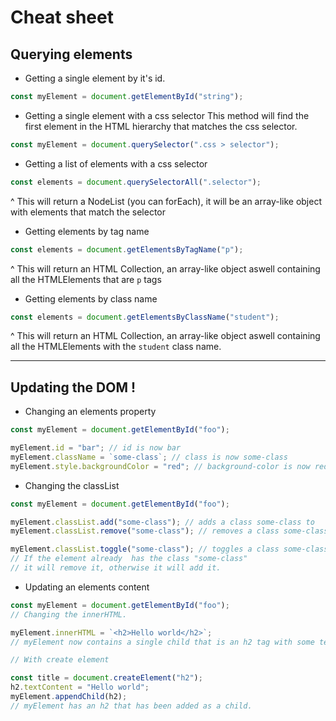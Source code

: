 # Cheat sheet

## Querying elements

- Getting a single element by it's id.

```javascript
const myElement = document.getElementById("string");
```

- Getting a single element with a css selector
  This method will find the first element in the HTML hierarchy
  that matches the css selector.

```javascript
const myElement = document.querySelector(".css > selector");
```

- Getting a list of elements with a css selector

```javascript
const elements = document.querySelectorAll(".selector");
```

^ This will return a NodeList (you can forEach), it will be
an array-like object with elements that match the selector

- Getting elements by tag name

```javascript
const elements = document.getElementsByTagName("p");
```

^ This will return an HTML Collection, an array-like object aswell
containing all the HTMLElements that are `p` tags

- Getting elements by class name

```javascript
const elements = document.getElementsByClassName("student");
```

^ This will return an HTML Collection, an array-like object aswell
containing all the HTMLElements with the `student` class name.

---

## Updating the DOM !

- Changing an elements property

```javascript
const myElement = document.getElementById("foo");

myElement.id = "bar"; // id is now bar
myElement.className = `some-class`; // class is now some-class
myElement.style.backgroundColor = "red"; // background-color is now red !
```

- Changing the classList

```javascript
const myElement = document.getElementById("foo");

myElement.classList.add("some-class"); // adds a class some-class to
myElement.classList.remove("some-class"); // removes a class some-class to

myElement.classList.toggle("some-class"); // toggles a class some-class to
// If the element already  has the class "some-class"
// it will remove it, otherwise it will add it.
```

- Updating an elements content

```javascript
const myElement = document.getElementById("foo");
// Changing the innerHTML.

myElement.innerHTML = `<h2>Hello world</h2>`;
// myElement now contains a single child that is an h2 tag with some text.

// With create element

const title = document.createElement("h2");
h2.textContent = "Hello world";
myElement.appendChild(h2);
// myElement has an h2 that has been added as a child.
```
